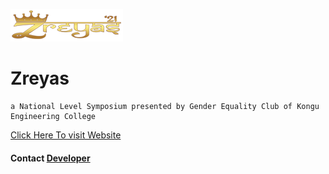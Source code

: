 ![Zreyas Logo](assets/img/logo/zreyas-logo.png "Zreyas")

# Zreyas
    a National Level Symposium presented by Gender Equality Club of Kongu Engineering College

[Click Here To visit Website](http://genderequalityclub.kongu.edu)
#### Contact [Developer](https://www.linkedin.com/in/tamilarasu-a-37a787191/)
